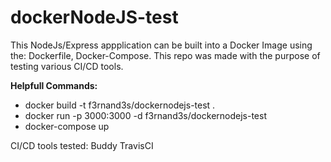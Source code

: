 # dockerNodeJS-test
This NodeJs/Express appplication can be built into a Docker Image using the: Dockerfile, Docker-Compose.
This repo was made with the purpose of testing various CI/CD tools.

**Helpfull Commands:**
* docker build -t f3rnand3s/dockernodejs-test .
* docker run -p 3000:3000 -d f3rnand3s/dockernodejs-test
* docker-compose up

CI/CD tools tested: 
Buddy
TravisCI
